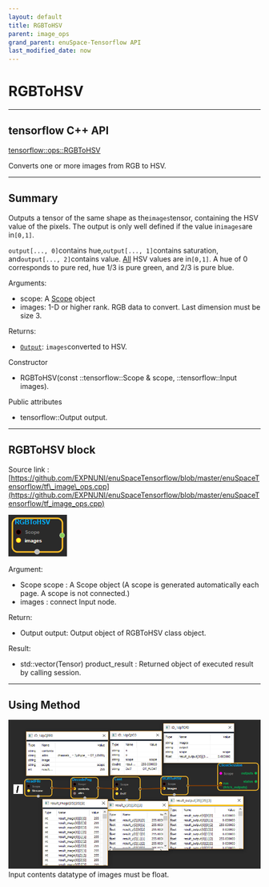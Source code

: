 ```yaml
--- 
layout: default 
title: RGBToHSV 
parent: image_ops 
grand_parent: enuSpace-Tensorflow API 
last_modified_date: now 
--- 
```


# RGBToHSV

---

## tensorflow C++ API

[tensorflow::ops::RGBToHSV](https://www.tensorflow.org/api_docs/cc/class/tensorflow/ops/r-g-b-to-h-s-v)

Converts one or more images from RGB to HSV.

---

## Summary

Outputs a tensor of the same shape as the`images`tensor, containing the HSV value of the pixels. The output is only well defined if the value in`images`are in`[0,1]`.

`output[..., 0]`contains hue,`output[..., 1]`contains saturation, and`output[..., 2]`contains value. [All](https://www.tensorflow.org/api_docs/cc/class/tensorflow/ops/all.html#classtensorflow_1_1ops_1_1_all) HSV values are in`[0,1]`. A hue of 0 corresponds to pure red, hue 1/3 is pure green, and 2/3 is pure blue.

Arguments:

* scope: A [Scope](https://www.tensorflow.org/api_docs/cc/class/tensorflow/scope.html#classtensorflow_1_1_scope) object
* images: 1-D or higher rank. RGB data to convert. Last dimension must be size 3.

Returns:

* [`Output`](https://www.tensorflow.org/api_docs/cc/class/tensorflow/output.html#classtensorflow_1_1_output): `images`converted to HSV.

Constructor

* RGBToHSV\(const ::tensorflow::Scope & scope, ::tensorflow::Input images\).

Public attributes

* tensorflow::Output output.

---

## RGBToHSV block

Source link : [https://github.com/EXPNUNI/enuSpaceTensorflow/blob/master/enuSpaceTensorflow/tf\_image\_ops.cpp](https://github.com/EXPNUNI/enuSpaceTensorflow/blob/master/enuSpaceTensorflow/tf_image_ops.cpp)

![](./assets/image_RGBToHSV_Symbol.png)

Argument:

* Scope scope : A Scope object \(A scope is generated automatically each page. A scope is not connected.\)
* images : connect  Input node.

Return:

* Output output: Output object of RGBToHSV class object.

Result:

* std::vector\(Tensor\) product\_result : Returned object of executed result by calling session.

---

## Using Method

![](./assets/image_RGBToHSV_Method.png)Input contents datatype of images  must be float.

